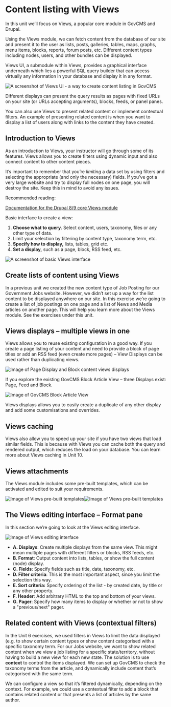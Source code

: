 # Content listing with Views

In this unit we’ll focus on Views, a popular core module in GovCMS and Drupal.

Using the Views module, we can fetch content from the database of our site and present it to the user as lists, posts, galleries, tables, maps, graphs, menu items, blocks, reports, forum posts, etc. Different content types including nodes, users, and other bundles can be displayed.

Views UI, a submodule within Views, provides a graphical interface underneath which lies a powerful SQL query builder that can access virtually any information in your database and display it in any format.

![A screenshot of Views UI - a way to create content listing in GovCMS](../.gitbook/assets/6%20%282%29.png)

Different displays can present the query results as pages with fixed URLs on your site \(or URLs accepting arguments\), blocks, feeds, or panel panes.

You can also use Views to present related content or implement contextual filters. An example of presenting related content is when you want to display a list of users along with links to the content they have created.

## Introduction to Views

As an introduction to Views, your instructor will go through some of its features. Views allows you to create filters using dynamic input and also connect content to other content pieces.

It’s important to remember that you’re _limiting_ a data set by using filters and selecting the appropriate \(and only the necessary\) fields. If you’ve got a very large website and try to display full nodes on one page, you will destroy the site. Keep this in mind to avoid any issues.

Recommended reading:

[Documentation for the Drupal 8/9 core Views module](https://www.drupal.org/docs/8/core/modules/views)

Basic interface to create a view:

1. **Choose what to query**. Select content, users, taxonomy, files or any other type of data.
2. Limit your selection by filtering by content type, taxonomy term, etc.
3. **Specify how to display,** lists, tables, grid etc.
4. **Set a display,** such as a page, block, RSS feed, etc.

![A screenshot of basic Views interface](../.gitbook/assets/7%20%282%29.png)

## Create lists of content using Views

In a previous unit we created the new content type of Job Posting for our Government Jobs website. However, we didn’t set up a way for the list content to be displayed anywhere on our site. In this exercise we’re going to create a list of job postings on one page and a list of News and Media articles on another page. This will help you learn more about the Views module. See the exercises under this unit.

## Views displays – multiple views in one

Views allows you to reuse existing configuration in a good way. If you create a page listing of your content and need to provide a block of page titles or add an RSS feed \(even create more pages\) – View Displays can be used rather than duplicating views.

![Image of Page Display and Block content views displays](../.gitbook/assets/13%20%281%29.png)

If you explore the existing GovCMS Block Article View – three Displays exist: Page, Feed and Block.

![Image of GovCMS Block Article View](../.gitbook/assets/14.png)

Views displays allows you to easily create a duplicate of any other display and add some customisations and overrides.

## Views caching

Views also allow you to speed up your site if you have two views that load similar fields. This is because with Views you can cache both the query and rendered output, which reduces the load on your database. You can learn more about Views caching in Unit 10.

## Views attachments

The Views module includes some pre-built templates, which can be activated and edited to suit your requirements.

![Image of Views pre-built templates](../.gitbook/assets/15.png)![Image of Views pre-built templates](../.gitbook/assets/16%20%281%29.png)

## The Views editing interface – Format pane

In this section we’re going to look at the Views editing interface.

![Image of Views editing interface](../.gitbook/assets/17.png)

- **A. Displays**: Create multiple displays from the same view. This might mean multiple pages with different filters or blocks, RSS feeds, etc.
- **B. Format**: Output content into lists, tables, or show the full content \(node\) display.
- **C. Fields**: Specify fields such as title, date, taxonomy, etc.
- **D. Filter criteria**: This is the most important aspect, since you limit the selection this way.
- **E. Sort criteria:** Specify ordering of the list - by created date, by title or any other property.
- **F. Header**: Add arbitrary HTML to the top and bottom of your views.
- **G. Pager**: Specify how many items to display or whether or not to show a "previous/next" pager.


## Related content with Views \(contextual filters\)

In the Unit 6 exercises, we used filters in Views to limit the data displayed \(e.g. to show certain content types or show content categorised with a specific taxonomy term. For our Jobs website, we want to show related content when we view a job listing for a specific state/territory, without having to build a new view for each new state. The solution is to use **context** to control the items displayed. We can set up GovCMS to check the taxonomy terms from the article, and dynamically include content that’s categorised with the same term.

We can configure a view so that it’s filtered dynamically, depending on the context. For example, we could use a contextual filter to add a block that contains related content or that presents a list of articles by the same author.
